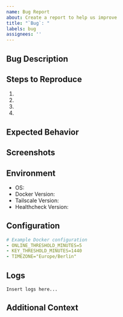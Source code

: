 ```yaml
---
name: Bug Report
about: Create a report to help us improve
title: "`Bug`: "
labels: bug
assignees: ''
---
```


## Bug Description
<!-- A clear and concise description of the bug -->

## Steps to Reproduce
1. <!-- Go to '...' -->
2. <!-- Click on '...' -->
3. <!-- Scroll down to '...' -->
4. <!-- See error -->

## Expected Behavior
<!-- A clear and concise description of what you expected to happen -->

## Screenshots
<!-- If applicable, add screenshots to help explain your problem -->

## Environment
- OS: <!-- [e.g. Ubuntu 22.04] -->
- Docker Version: <!-- [e.g. 24.0.7] -->
- Tailscale Version: <!-- [e.g. 1.50.1] -->
- Healthcheck Version: <!-- [e.g. 1.2.3] -->

## Configuration
<!-- Add relevant configuration details (without sensitive data!) -->
```yaml
# Example Docker configuration
- ONLINE_THRESHOLD_MINUTES=5
- KEY_THRESHOLD_MINUTES=1440
- TIMEZONE="Europe/Berlin"
```

## Logs
<!-- Add relevant log output -->
```
Insert logs here...
```

## Additional Context
<!-- Add any other context about the problem here -->